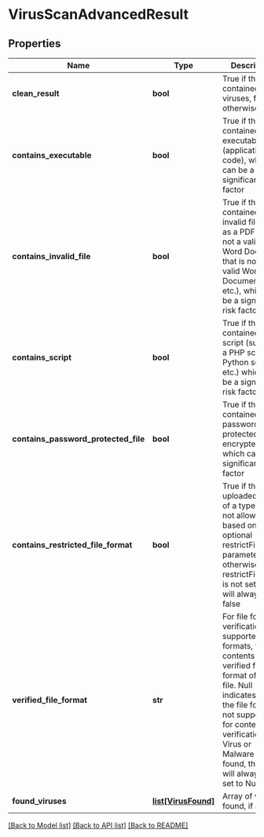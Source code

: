 # VirusScanAdvancedResult

## Properties
Name | Type | Description | Notes
------------ | ------------- | ------------- | -------------
**clean_result** | **bool** | True if the scan contained no viruses, false otherwise | [optional] 
**contains_executable** | **bool** | True if the scan contained an executable (application code), which can be a significant risk factor | [optional] 
**contains_invalid_file** | **bool** | True if the scan contained an invalid file (such as a PDF that is not a valid PDF, Word Document that is not a valid Word Document, etc.), which can be a significant risk factor | [optional] 
**contains_script** | **bool** | True if the scan contained a script (such as a PHP script, Python script, etc.) which can be a significant risk factor | [optional] 
**contains_password_protected_file** | **bool** | True if the scan contained a password protected or encrypted file, which can be a significant risk factor | [optional] 
**contains_restricted_file_format** | **bool** | True if the uploaded file is of a type that is not allowed based on the optional restrictFileTypes parameter, false otherwise; if restrictFileTypes is not set, this will always be false | [optional] 
**verified_file_format** | **str** | For file format verification-supported file formats, the contents-verified file format of the file.  Null indicates that the file format is not supported for contents verification.  If a Virus or Malware is found, this field will always be set to Null. | [optional] 
**found_viruses** | [**list[VirusFound]**](VirusFound.md) | Array of viruses found, if any | [optional] 

[[Back to Model list]](../README.md#documentation-for-models) [[Back to API list]](../README.md#documentation-for-api-endpoints) [[Back to README]](../README.md)


